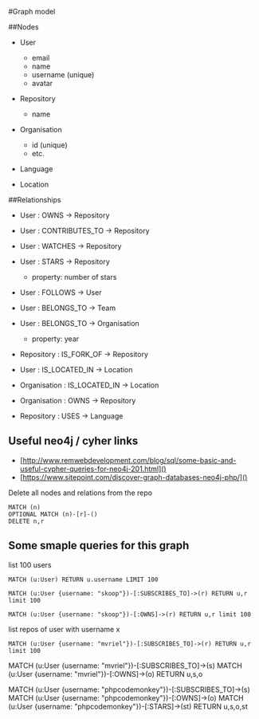 #Graph model

##Nodes
* User
    * email
    * name
    * username (unique)
    * avatar
    
* Repository
    * name
    
* Organisation
    * id (unique)
    * etc.
    
* Language
* Location


##Relationships
* User : OWNS -> Repository
* User : CONTRIBUTES_TO -> Repository
* User : WATCHES -> Repository
* User : STARS -> Repository
    * property: number of stars

* User : FOLLOWS -> User
* User : BELONGS_TO -> Team
* User : BELONGS_TO -> Organisation
    * property: year

* Repository : IS_FORK_OF -> Repository

* User : IS_LOCATED_IN -> Location
* Organisation : IS_LOCATED_IN -> Location

* Organisation : OWNS -> Repository

* Repository : USES -> Language


## Useful neo4j / cyher links
* [http://www.remwebdevelopment.com/blog/sql/some-basic-and-useful-cypher-queries-for-neo4j-201.html]()
* [https://www.sitepoint.com/discover-graph-databases-neo4j-php/]()

Delete all nodes and relations from the repo

    MATCH (n)
    OPTIONAL MATCH (n)-[r]-()
    DELETE n,r
    
    
## Some smaple queries for this graph

list 100 users
    
    MATCH (u:User) RETURN u.username LIMIT 100
    
    MATCH (u:User {username: "skoop"})-[:SUBSCRIBES_TO]->(r) RETURN u,r limit 100
    
    MATCH (u:User {username: "skoop"})-[:OWNS]->(r) RETURN u,r limit 100
    

list  repos of user with username x
    
    MATCH (u:User {username: "mvriel"})-[:SUBSCRIBES_TO]->(r) RETURN u,r limit 100
    
    
MATCH (u:User {username: "mvriel"})-[:SUBSCRIBES_TO]->(s)
MATCH (u:User {username: "mvriel"})-[:OWNS]->(o)
RETURN u,s,o

MATCH (u:User {username: "phpcodemonkey"})-[:SUBSCRIBES_TO]->(s)
MATCH (u:User {username: "phpcodemonkey"})-[:OWNS]->(o)
MATCH (u:User {username: "phpcodemonkey"})-[:STARS]->(st)
RETURN u,s,o,st

